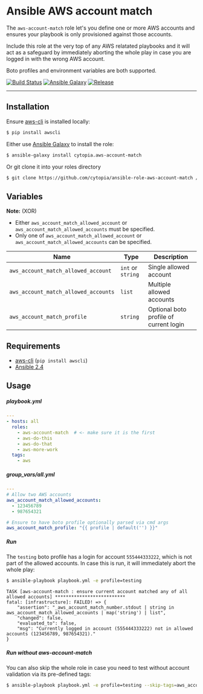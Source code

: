 # Ansible AWS account match


The `aws-account-match` role let's you define one or more AWS accounts and ensures your playbook
is only provisioned against those accounts.

Include this role at the very top of any AWS relatated playbooks and it will act as a safeguard
by immediately aborting the whole play in case you are logged in with the wrong AWS account.

Boto profiles and environment variables are both supported.

[![Build Status](https://travis-ci.org/cytopia/ansible-role-aws-account-match.svg?branch=master)](https://travis-ci.org/cytopia/ansible-role-aws-account-match)
[![Ansible Galaxy](https://img.shields.io/ansible/role/d/24913.svg)](https://galaxy.ansible.com/cytopia/aws-account-match/)
[![Release](https://img.shields.io/github/release/cytopia/ansible-role-aws-account-match.svg)](https://github.com/cytopia/ansible-role-aws-account-match/releases)

---


## Installation

Ensure [aws-cli](https://docs.aws.amazon.com/cli/latest/userguide/installing.html) is installed locally:

```bash
$ pip install awscli
```

Either use [Ansible Galaxy](https://galaxy.ansible.com/cytopia/aws-account-match) to install the role:

```bash
$ ansible-galaxy install cytopia.aws-account-match
```

Or git clone it into your roles directory

```bash
$ git clone https://github.com/cytopia/ansible-role-aws-account-match /path/to/ansible/roles
```

## Variables

**Note:** (XOR)

* Either `aws_account_match_allowed_account` or `aws_account_match_allowed_accounts` must be specified.
* Only one of `aws_account_match_allowed_account` or `aws_account_match_allowed_accounts` can be specified.

| Name                                 | Type                      | Description               |
|--------------------------------------|---------------------------|---------------------------|
| `aws_account_match_allowed_account`  | `int` or `string`         | Single allowed account    |
| `aws_account_match_allowed_accounts` | `list`                    | Multiple allowed accounts |
| `aws_account_match_profile`          | `string`                  | Optional boto profile of current login |


## Requirements

* [aws-cli](https://docs.aws.amazon.com/cli/latest/userguide/installing.html) (`pip install awscli`)
* [Ansible 2.4](https://github.com/ansible/ansible) 


## Usage

##### playbook.yml

```yml
---
- hosts: all
  roles:
    - aws-account-match  # <- make sure it is the first
    - aws-do-this
    - aws-do-that
    - aws-more-work
  tags:
    - aws
```
##### group_vars/all.yml

```yml
---
# Allow two AWS accounts
aws_account_match_allowed_accounts:
  - 123456789
  - 987654321

# Ensure to have boto profile optionally parsed via cmd args
aws_account_match_profile: "{{ profile | default('') }}"
```

##### Run

The `testing` boto profile has a login for account `555444333222`, which is not part of the allowed
accounts. In case this is run, it will immediately abort the whole play:

```bash
$ ansible-playbook playbook.yml -e profile=testing
```

```
TASK [aws-account-match : ensure current account matched any of all allowed accounts] **************************
fatal: [infrastructure]: FAILED! => {
    "assertion": "_aws_account_match_number.stdout | string in aws_account_match_allowed_accounts | map('string') | list",
    "changed": false,
    "evaluated_to": false,
    "msg": "Currently logged in account (555444333222) not in allowed accounts (123456789, 987654321)."
}
```

##### Run without aws-account-match

You can also skip the whole role in case you need to test without account validation
via its pre-defined tags:

```bash
$ ansible-playbook playbook.yml -e profile=testing --skip-tags=aws_account_match
```
